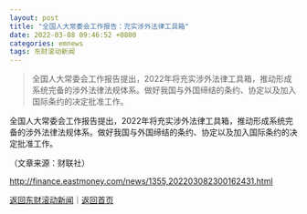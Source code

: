 ```yaml
---
layout: post
title: "全国人大常委会工作报告：充实涉外法律工具箱"
date: 2022-03-08 09:46:52 +0800
categories: emnews
tags: 东财滚动新闻
---
```

> 全国人大常委会工作报告提出，2022年将充实涉外法律工具箱，推动形成系统完备的涉外法律法规体系。做好我国与外国缔结的条约、协定以及加入国际条约的决定批准工作。

<p>全国人大常委会工作报告提出，2022年将充实涉外法律工具箱，推动形成系统完备的涉外法律法规体系。做好我国与外国缔结的条约、协定以及加入国际条约的决定批准工作。</p><p class="em_media">（文章来源：财联社）</p>

<http://finance.eastmoney.com/news/1355,202203082300162431.html>

[返回东财滚动新闻](//finews.withounder.com/emnews/)｜[返回首页](//finews.withounder.com/)